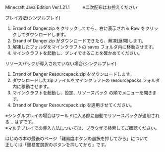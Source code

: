 Minecraft Java Edition Ver.1.21.1　　　※二次配布はお控えください

プレイ方法(シングルプレイ)
1. Errand of Danger.zip をクリックしてから、右に表示される Raw をクリックしてダウンロードします。
2. Errand of Danger.zip がダウンロードできたら、解凍(展開)します。
3. 解凍したフォルダをマインクラフトの saves フォルダ内に移動させます。
4. マインクラフトを起動し、プレイできることを確かめてください。
  
  
リソースパックが導入されていない場合(シングルプレイ)
1. Errand of Danger Resourcepack.zip をダウンロードします。
2. ダウンロードしたzipファイルをマインクラフトの resourcepacks フォルダ内に移動させます。
3. マインクラフトを起動し、設定、リソースパック の順でメニューを開きます。
4. Errand of Danger Resourcepack.zip を適用させてください。

※シングルプレイの場合はワールドに入る際に自動でリソースパックが適用される... はずです。  
※マルチプレイでの導入方法については、ブラウザで検索してご確認ください。

はじめの本の最後のページ「難易度ボタンの選択を押してから」について  
正しくは「難易度選択のボタンを押してから」です。
